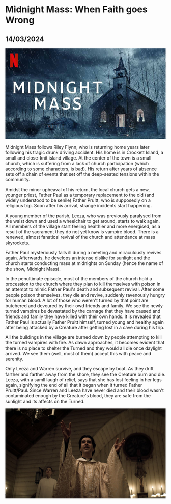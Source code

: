 # Midnight Mass: When Faith goes Wrong
## 14/03/2024

![The Movie](https://github.com/CodingLife1024/blog-content/blob/main/images/mm.jpg?raw=true)

Midnight Mass follows Riley Flynn, who is returning home years later following his tragic drunk driving accident. His home is in Crockett Island, a small and close-knit island village. At the center of the town is a small church, which is suffering from a lack of church participation (which according to some characters, is bad). His return after years of absence sets off a chain of events that set off the deep-seated tensions within the community. 

Amidst the minor upheaval of his return, the local church gets a new, younger priest, Father Paul as a temporary replacement to the old (and widely understood to be senile) Father Pruitt, who is supposedly on a religious trip. Soon after his arrival, strange incidents start happening. 

A young member of the parish, Leeza, who was previously paralysed from the waist down and used a wheelchair to get around, starts to walk again. All members of the village start feeling healthier and more energised, as a result of the sacrament they do not yet know is vampire blood. There is a renewed, almost fanatical revival of the church and attendance at mass skyrockets.

Father Paul mysteriously falls ill during a meeting and miraculously revives again. Afterwards, he develops an intense dislike for sunlight and the church starts conducting mass at midnights on Sunday (hence the name of the show, Midnight Mass). 

 In the penultimate episode, most of the members of the church hold a procession to the church where they plan to kill themselves with poison in an attempt to mimic Father Paul's death and subsequent revival. After some people poison themselves, they die and revive, suddenly ravenously hungry for human blood. A lot of those who weren't turned by that point are butchered and devoured by their owd friends and family. We see the newly turned vampires be devastated by the carnage that they have caused and friends and family they have killed with their own hands. It is revealed that Father Paul is actually Father Pruitt himself, turned young and healthy again after being attacked by a Creature after getting lost in a cave during his trip. 

 All the buildings in the village are burned down by people attempting to kill the turned vampires with fire. As dawn approaches, it becomes evident that there is no place to shelter the Turned and they would all die once daylight arrived. We see them (well, most of them) accept this with peace and serenity. 

 Only Leeza and Warren survive, and they escape by boat. As they drift farther and farther away from the shore, they see the Creature burn and die. Leeza, with a samll laugh of relief, says that she has lost feeling in her legs again, signifying the end of all that it began when it turned Father Pruitt/Paul. Since Warren and Leeza have never died and their blood wasn't contaminated enough by the Creature's blood, they are safe from the sunlight and its affects on the Turned. 

![The Movie](https://github.com/CodingLife1024/blog-content/blob/main/images/mm2.jpg?raw=true)